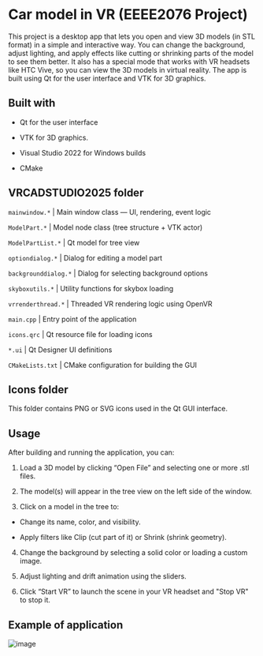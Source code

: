 # Car model in VR (EEEE2076 Project)

This project is a desktop app that lets you open and view 3D models (in STL format) in a simple and interactive way. You can change the background, adjust lighting, and apply effects like cutting or shrinking parts of the model to see them better. It also has a special mode that works with VR headsets like HTC Vive, so you can view the 3D models in virtual reality. The app is built using Qt for the user interface and VTK for 3D graphics.

## Built with

* Qt for the user interface

* VTK for 3D graphics.

* Visual Studio 2022 for Windows builds

* CMake 

## VRCADSTUDIO2025 folder

`mainwindow.*` |   Main window class — UI, rendering, event logic
 
`ModelPart.*`      | Model node class (tree structure + VTK actor)  

 `ModelPartList.*`  | Qt model for tree view                         

 `optiondialog.*`   | Dialog for editing a model part               

`backgrounddialog.*` | Dialog for selecting background options     

 `skyboxutils.*`    | Utility functions for skybox loading           

 `vrrenderthread.*` | Threaded VR rendering logic using OpenVR       

 `main.cpp`         | Entry point of the application                 

 `icons.qrc`        | Qt resource file for loading icons            

 `*.ui`             | Qt Designer UI definitions                     

 `CMakeLists.txt`   | CMake configuration for building the GUI       

## Icons folder

This folder contains PNG or SVG icons used in the Qt GUI interface.



## Usage

After building and running the application, you can:

1. Load a 3D model by clicking “Open File” and selecting one or more .stl files.

2. The model(s) will appear in the tree view on the left side of the window.

3. Click on a model in the tree to:
 * Change its name, color, and visibility.

* Apply filters like Clip (cut part of it) or Shrink (shrink geometry).

4. Change the background by selecting a solid color or loading a custom image.

5. Adjust lighting and drift animation using the sliders.

6. Click “Start VR” to launch the scene in your VR headset and "Stop VR" to stop it.

## Example of application

![image](https://github.com/user-attachments/assets/25bf49d9-9d2f-4ed4-aaf6-b94dca1fbd95)

